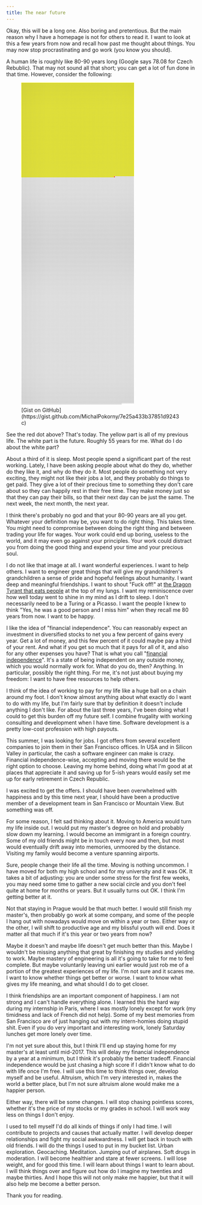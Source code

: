 ```yaml
---
title: The near future
---
```


Okay, this will be a long one. Also boring and pretentious.
But the main reason why I have a homepage is not for others to read it. I want
to look at this a few years from now and recall how past me thought about
things. You may now stop procrastinating and go work (you know you should).

A human life is roughly like 80-90 years long (Google says 78.08 for Czech
Rebublic). That may not sound all that short; you can get a lot of fun done
in that time. However, consider the following:

<figure>
<img src="/static/2015-12-14-advent.png">
<div>
[Gist on GitHub](https://gist.github.com/MichalPokorny/7e25a433b37851d9243c)
</div>
</figure>

See the red dot above? That's today. The yellow part is all of my previous life.
The white part is the future. Roughly 55 years for me. What do I do about
the white part?

About a third of it is sleep. Most people spend a significant part of the rest
working. Lately, I have been asking people about what do they do, whether do
they like it, and why do they do it. Most people do something not very exciting,
they might not like their jobs a lot, and they probably do things to get paid.
They give a lot of their precious time to something they don't care about so
they can happily rest in their free time. They make money just so that they
can pay their bills, so that their next day can be just the same. The next week,
the next month, the next year.

I think there's probably no god and that your 80-90 years are all you get.
Whatever your definition may be, you want to do right thing. This takes time.
You might need to compromise between doing the right thing and between trading
your life for wages. Your work could end up boring, useless to the world, and
it may even go against your principles. Your work could distract you from doing
the good thing and expend your time and your precious soul.

I do not like that image at all. I want wonderful experiences. I want to help
others. I want to engineer great things that will give my grandchildren's
grandchildren a sense of pride and hopeful feelings about humanity.
I want deep and meaningful friendships. I want to shout "Fuck off!" at
[the Dragon Tyrant that eats people](http://www.nickbostrom.com/fable/dragon.html)
at the top of my lungs. I want my reminiscence over how well today
went to shine in my mind as I drift to sleep. I don't necessarily need to be
a Turing or a Picasso. I want the people I knew to think "Yes, he was a good
person and I miss him" when they recall me 80 years from now.
I want to be happy.

I like the idea of "financial independence". You can reasonably expect an
investment in diversified stocks to net you a few percent of gains every year.
Get a lot of money, and this few percent of it could maybe pay a third of
your rent. And what if you get so much that it pays for all of it, and also
for any other expenses you have?
That is what you call "[financial
independence](https://www.reddit.com/r/financialindependence)". It's a state of being
independent on any outside money, which you would normally work for.
What do you do, then? Anything. In particular, possibly the right thing.
For me, it's not just about buying my freedom: I want to have free resources
to help others.

I think of the idea of working to pay for my life like a huge ball on a chain
around my foot. I don't know almost anything about what exactly do I want to do
with my life, but I'm fairly sure that by definition it doesn't include
anything I don't like. For about the last three years, I've been doing what
I could to get this burden off my future self. I combine frugality with working
consulting and development when I have time. Software development is a pretty
low-cost profession with high payouts.

This summer, I was looking for jobs. I got offers from several excellent
companies to join them in their San Francisco offices. In USA and in Silicon
Valley in particular, the cash a software engineer can make is crazy.
Financial independence-wise, accepting and moving there would be the right
option to choose. Leaving my home behind, doing what I'm good at at places
that appreciate it and saving up for 5-ish years would easily set me up
for early retirement in Czech Republic.

I was excited to get the offers. I should have been overwhelmed with happiness
and by this time next year, I should have been a productive member of
a development team in San Francisco or Mountain View. But something was off.

For some reason, I felt sad thinking about it.
Moving to America would turn my life inside out. I would put my master's
degree on hold and probably slow down my learning. I would become an immigrant
in a foreign country. Some of my old friends might be in touch every now and
then, but most would eventually drift away into memories, unmoored
by the distance. Visiting my family would become a venture spanning airports.

Sure, people change their life all the time. Moving is nothing uncommon.
I have moved for both my high school and for my university and it was OK.
It takes a bit of adjusting: you are under some stress for the first few weeks,
you may need some time to gather a new social circle and you don't feel quite
at home for months or years. But it usually turns out OK. I think I'm getting
better at it.

Not that staying in Prague would be that much better. I would still finish
my master's, then probably go work at some company, and some of the people
I hang out with nowadays would move on within a year or two. Either way or
the other, I will shift to productive age and my blissful youth will end.
Does it matter all that much if it's this year or two years from now?

Maybe it doesn't and maybe life doesn't get much better than this.
Maybe I wouldn't be missing anything that great by finishing my studies
and yielding to work. Maybe mastery of engineering is all it's going to
take for me to feel complete. But maybe voluntarily leaving uni earlier
would just rob me of a portion of the greatest experiences of my life.
I'm not sure and it scares me.
I want to know whether things get better or worse. I want to know what gives
my life meaning, and what should I do to get closer.

I think friendships are an important component of happiness. I am not strong
and I can't handle everything alone. I learned this the hard way during
my internship in Paris, where I was mostly lonely except for work (my timidness
and lack of French did not help). Some of my best memories from San Francisco
are of just hanging out with my intern-homies doing stupid shit. Even if you do
very important and interesting work, lonely Saturday lunches get more lonely
over time.

I'm not yet sure about this, but I think I'll end up staying home for my master's
at least until mid-2017. This will delay my financial independence
by a year at a minimum, but I think it's probably the better tradeoff.
Financial independence would be just chasing a high score if I didn't know what
to do with life once I'm free. I will use this time to think things over,
develop myself and be useful. Altruism, which I'm very interested in, makes
the world a better place, but I'm not sure altruism alone would make me
a happier person.

Either way, there will be some changes. I will stop chasing
pointless scores, whether it's the price of my stocks or my grades in school.
I will work way less on things I don't enjoy.

I used to tell myself I'd do all kinds of things if only I had time.
I will contribute to projects and causes that actually matter.
I will develop deeper relationships and fight my social awkwardness.
I will get back in touch with old friends.
I will do the things I used to put in my bucket list. Urban exploration.
Geocaching. Meditation. Jumping out of airplanes. Soft drugs in moderation.
I will become healthier and stare at fewer screens.
I will lose weight, and for good this time.
I will learn about things I want to learn about.
I will think things over and figure out how do I imagine my twenties and maybe
thirties.
And I hope this will not only make me happier, but that it will also help
me become a better person.

Thank you for reading.
